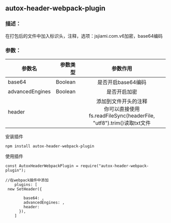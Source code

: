 ## autox-header-webpack-plugin


### 描述：
在打包后的文件中加入标识头，注释，选项：jsjiami.com.v6加密，base64编码


### 参数：


| 参数名        | 参数类型   |  参数作用  |
| --------   | -----:  | :----:  | 
| base64      | Boolean   |   是否开启base64编码    |
| advancedEngines        |  Boolean   |  是否开启加密    |
| header        |       | 添加到文件开头的注释<br>你可以直接使用fs.readFileSync(headerFile, "utf8").trim()读取txt文件  |

安装插件

```
npm install autox-header-webpack-plugin

```
使用插件

```
const AutoxHeaderWebpackPlugin = require("autox-header-webpack-plugin");

//在webpack插件中添加
    plugins: [
 new SetHeader({
        
        base64: ,
        advancedEngines: ,
        header: 
      }),
	]

```
